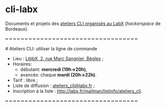 cli-labx
========

Documents et projets des [ateliers CLI organisés au LabX](https://www.labx.fr/) (_hackerspace_ de Bordeaux).

╍ ╍ ╍ ╍ ╍ ╍ ╍ ╍ ╍ ╍ ╍ ╍ ╍ ╍ ╍ ╍ ╍ ╍ ╍ ╍ ╍ ╍ ╍ ╍ ╍ ╍ ╍ ╍ ╍ ╍ ╍ ╍ ╍ ╍

\# Ateliers CLI: utiliser la ligne de commande

* Lieu : [L@bX, 2, rue Marc Sangnier, Bègles](http://osm.org/go/b%7E%7EHz1Mx-?layers=H&m=&node=2575631402) ;
* Horaires: 
    * débutant: **mercredi (19h→20h)**,
    * avancés: chaque **mardi (20h→22h)**.
*  Tarif : libre ;
* Liste de diffusion : ateliers_cli@labx.fr ;
* Inscription à la liste : http://labx.fr/mailman/listinfo/ateliers_cli.

╍ ╍ ╍ ╍ ╍ ╍ ╍ ╍ ╍ ╍ ╍ ╍ ╍ ╍ ╍ ╍ ╍ ╍ ╍ ╍ ╍ ╍ ╍ ╍ ╍ ╍ ╍ ╍ ╍ ╍ ╍ ╍ ╍ ╍

